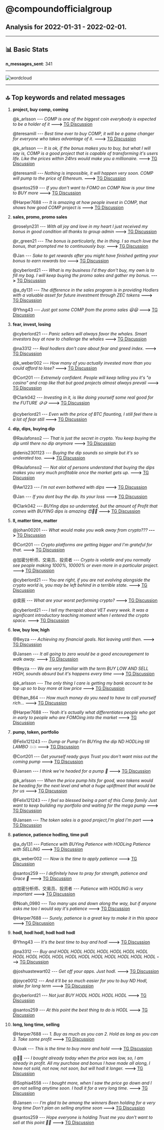 # **@compoundofficialgroup**
 ## Analysis for **2022-01-31** - **2022-02-01**.

---

## 📊 **Basic Stats**

**n_messages_sent**: 341

---
![wordcloud](compoundofficialgroup_1Days_wordcloud.png)

---


## 🔝 **Top keywords and related messages**

1. **project, buy comp, coming**

    @k_arlsson --- *COMP is one of the biggest coin everybody is expected to be a holder of it* **--->** [TG Discussion](https://t.me/compoundofficialgroup/34375)

    @teresamill --- *Best time ever to buy COMP, it will be a game changer for everyone who takes advantage of it.* **--->** [TG Discussion](https://t.me/compoundofficialgroup/34754)

    @k_arlsson --- *It is ok, if the bonus makes you to buy, but what I will say is, COMP is a good project that is capable of transforming it's users life. Like the prices within 24hrs would make you a millionaire.* **--->** [TG Discussion](https://t.me/compoundofficialgroup/34736)

    @teresamill --- *Nothing is impossible, it will happen very soon. COMP will pump to the price of Ethereum.* **--->** [TG Discussion](https://t.me/compoundofficialgroup/34740)

    @santos259 --- *If you don't want to FOMO on COMP  Now is your time to BUY more* **--->** [TG Discussion](https://t.me/compoundofficialgroup/34400)

    @Harper7688 --- *It is amazing at how people invest in COMP, that shows how good COMP project is* **--->** [TG Discussion](https://t.me/compoundofficialgroup/34763)

2. **sales, promo, promo sales**

    @roselyn231 --- *With all joy and love in my heart I just received my bonus in good condition all thanks to group admin* **--->** [TG Discussion](https://t.me/compoundofficialgroup/34665)

    @r_green21 --- *The bonus is particularly, the in thing. I so much love the bonus, that prompted me to continuously buy.* **--->** [TG Discussion](https://t.me/compoundofficialgroup/34735)

    @Jan --- *Sake to get rewards after you might have finished getting your bonus to earn rewards too* **--->** [TG Discussion](https://t.me/compoundofficialgroup/34524)

    @cyberlord21 --- *What is my business I'd they don't buy, my own is to fill my bag. I will keep buying the promo sales and gather my bonus.* **--->** [TG Discussion](https://t.me/compoundofficialgroup/34768)

    @a_dy131 --- *The difference in the sales program is in providing Hodlers with a valuable asset for future investment through ZEC tokens* **--->** [TG Discussion](https://t.me/compoundofficialgroup/34367)

    @Yhng43 --- *Just got some COMP from the  promo sales 😃😃* **--->** [TG Discussion](https://t.me/compoundofficialgroup/34359)

3. **fear, invest, losing**

    @cyberlord21 --- *Panic sellers will always favor the whales. Smart investors buy at now to challenge the whales* **--->** [TG Discussion](https://t.me/compoundofficialgroup/34732)

    @na3312 --- *Real hodlers don't care about fear and greed index.* **--->** [TG Discussion](https://t.me/compoundofficialgroup/34423)

    @k_weber002 --- *How many of you actually invested more than you could afford to lose?* **--->** [TG Discussion](https://t.me/compoundofficialgroup/34609)

    @Cort201 --- *Extremely confident. People will keep telling you it's "a casino" and crap like that but good projects almost always prevail* **--->** [TG Discussion](https://t.me/compoundofficialgroup/34731)

    @Clark042 --- *Investing in it, is like doing yourself some real good for the FUTURE 🪙🪙* **--->** [TG Discussion](https://t.me/compoundofficialgroup/34409)

    @cyberlord21 --- *Even with the price of BTC flaunting, I still feel there is a lot of fear still* **--->** [TG Discussion](https://t.me/compoundofficialgroup/34422)

4. **dip, dips, buying dip**

    @Raulafonso2 --- *That is just the secret in crypto. You keep buying the dip until there no dip anymore* **--->** [TG Discussion](https://t.me/compoundofficialgroup/34500)

    @denis2301123 --- *Buying the dip sounds so simple but it's so underated too.* **--->** [TG Discussion](https://t.me/compoundofficialgroup/34381)

    @Raulafonso2 --- *Not alot of persons understand that buying the dips makes you very much profitable once the market gets up.* **--->** [TG Discussion](https://t.me/compoundofficialgroup/34745)

    @Aw1223 --- *I'm not even bothered with dips* **--->** [TG Discussion](https://t.me/compoundofficialgroup/34582)

    @Jan --- *If you dont buy the dip. Its your loss* **--->** [TG Discussion](https://t.me/compoundofficialgroup/34585)

    @Clark042 --- *BUYing dips so underrated, but the amount of Profit that comes with BUYING dips is amazing 😍🤩💥* **--->** [TG Discussion](https://t.me/compoundofficialgroup/34506)

5. **ll, matter time, matter**

    @johan00201 --- *What would make you walk away from crypto???* **--->** [TG Discussion](https://t.me/compoundofficialgroup/34544)

    @Cort201 --- *Crypto platforms are getting bigger and I'm grateful for that.* **--->** [TG Discussion](https://t.me/compoundofficialgroup/34563)

    @加密分析师、交易员、投资者 --- *Crypto is volatile and you normally see people making 1000%, 10000%  or even more in a particular project.* **--->** [TG Discussion](https://t.me/compoundofficialgroup/34404)

    @cyberlord21 --- *You are right, if you are not evolving alongside the crypto world is, you may be left behind in a terrible state.* **--->** [TG Discussion](https://t.me/compoundofficialgroup/34765)

    @奕辰 --- *What are your worst performing crypto?* **--->** [TG Discussion](https://t.me/compoundofficialgroup/34376)

    @cyberlord21 --- *I tell my therapist about VET every week. It was a significant introductory teaching moment when I entered the crypto space.* **--->** [TG Discussion](https://t.me/compoundofficialgroup/34377)

6. **low, buy low, high**

    @Beyza --- *Achieving my financial goals. Not leaving until then.* **--->** [TG Discussion](https://t.me/compoundofficialgroup/34552)

    @Jansen --- *It all going to zero would be a good encouragement to walk away.* **--->** [TG Discussion](https://t.me/compoundofficialgroup/34557)

    @Beyza --- *We are very familiar with the term BUY LOW AND SELL HIGH, sounds absurd but it's happens every time* **--->** [TG Discussion](https://t.me/compoundofficialgroup/34398)

    @k_arlsson --- *The only thing I care is getting my bank account to be top up so to buy more at low price* **--->** [TG Discussion](https://t.me/compoundofficialgroup/34425)

    @Ethan_864 --- *How much money do you need to have to call yourself rich...* **--->** [TG Discussion](https://t.me/compoundofficialgroup/34639)

    @Harper7688 --- *Yeah it's actually what differentiates people who got in early to people who are FOMOing into the market* **--->** [TG Discussion](https://t.me/compoundofficialgroup/34654)

7. **pump, token, portfolio**

    @Felix121243 --- *Dump or Pump I'm BUYing the dip ND HODLing till LAMBO 💥💥* **--->** [TG Discussion](https://t.me/compoundofficialgroup/34484)

    @Cort201 --- *Get yourself ready  guys  Trust you don't want miss out the coming pump* **--->** [TG Discussion](https://t.me/compoundofficialgroup/34672)

    @Jansen --- *I think we're headed for a pump 🚀* **--->** [TG Discussion](https://t.me/compoundofficialgroup/34533)

    @k_arlsson --- *When the price pump hits for good, woo tokens would be heading for the next level and what a huge upliftment that would be for us* **--->** [TG Discussion](https://t.me/compoundofficialgroup/34520)

    @Felix121243 --- *I feel so blessed being a part of this Comp family  Just want to keep building my portfolio and waiting for the mega pump* **--->** [TG Discussion](https://t.me/compoundofficialgroup/34419)

    @Jansen --- *The token sales is a good project,I'm glad I'm part* **--->** [TG Discussion](https://t.me/compoundofficialgroup/34365)

8. **patience, patience hodling, time pull**

    @a_dy131 --- *Patience with BUYing Patience with HODLing Patience with SELLING* **--->** [TG Discussion](https://t.me/compoundofficialgroup/34393)

    @k_weber002 --- *Now is the time to apply patience* **--->** [TG Discussion](https://t.me/compoundofficialgroup/34483)

    @santos259 --- *I definitely have to pray for strength, patience and Grace 🤭* **--->** [TG Discussion](https://t.me/compoundofficialgroup/34433)

    @加密分析师、交易员、投资者 --- *Patience with HODLING is very important* **--->** [TG Discussion](https://t.me/compoundofficialgroup/34403)

    @Noah_0980 --- *Too many ups and down along the way, but if anyone asks me too I would say it's patience* **--->** [TG Discussion](https://t.me/compoundofficialgroup/34397)

    @Harper7688 --- *Surely, patience is a great key to make it in this space* **--->** [TG Discussion](https://t.me/compoundofficialgroup/34395)

9. **hodl, hodl hodl, hodl hodl hodl**

    @Yhng43 --- *It's the best time to buy and hodl* **--->** [TG Discussion](https://t.me/compoundofficialgroup/34635)

    @na3312 --- *Buy and HODL HODL HODL HODL HODL HODL HODL HODL HODL HODL HODL HODL HODL HODL HODL HODL HODL HODL* **--->** [TG Discussion](https://t.me/compoundofficialgroup/34620)

    @joshuastewart02 --- *Get off your apps.  Just hodl.* **--->** [TG Discussion](https://t.me/compoundofficialgroup/34427)

    @joyce0012 --- *And it'll be so much easier for you to buy ND Hodl, stake for long term* **--->** [TG Discussion](https://t.me/compoundofficialgroup/34417)

    @cyberlord21 --- *Not just BUY  HODL HODL HODL HODL* **--->** [TG Discussion](https://t.me/compoundofficialgroup/34388)

    @santos259 --- *At this point the best thing to do is HODL* **--->** [TG Discussion](https://t.me/compoundofficialgroup/34567)

10. **long, long time, selling**

    @Harper7688 --- *1. Buy as much as you can  2. Hold as long as you can  3. Take some profit* **--->** [TG Discussion](https://t.me/compoundofficialgroup/34571)

    @Joak --- *This is the time to buy more and hold* **--->** [TG Discussion](https://t.me/compoundofficialgroup/34771)

    @🙈🙈 --- *I bought already today when the price was low, so, I am already in profit. All my purchase and bonus I have made all along, I have not sold, not now, not soon, but will hodl it longer.* **--->** [TG Discussion](https://t.me/compoundofficialgroup/34756)

    @Sophia4558 --- *I bought more, when I saw the price go down and I am not selling anytime soon. I hodl it for a very long time.* **--->** [TG Discussion](https://t.me/compoundofficialgroup/34753)

    @Jansen --- *I'm glad to be among the winners  Been holding for a very long time  Don't plan on selling anytime soon* **--->** [TG Discussion](https://t.me/compoundofficialgroup/34687)

    @santos259 --- *Hope everyone is holding Trust me you don't want to sell at this point 🚀🤗* **--->** [TG Discussion](https://t.me/compoundofficialgroup/34354)


